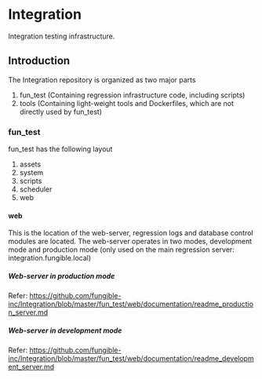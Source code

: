 # Integration
Integration testing infrastructure.

## Introduction
The Integration repository is organized as two major parts
1. fun_test (Containing regression infrastructure code, including scripts)
2. tools (Containing light-weight tools and Dockerfiles, which are not directly used by fun_test)

### fun_test
fun_test has the following layout
1. assets
2. system
3. scripts
4. scheduler
5. web

#### web
This is the location of the web-server, regression logs and database control modules are located.
The web-server operates in two modes, development mode and production mode (only used on the main regression server: integration.fungible.local)

##### Web-server in production mode
Refer: https://github.com/fungible-inc/Integration/blob/master/fun_test/web/documentation/readme_production_server.md

##### Web-server in development mode
Refer: https://github.com/fungible-inc/Integration/blob/master/fun_test/web/documentation/readme_development_server.md
